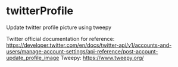 # twitterProfile
Update twitter profile picture using tweepy


Twitter official documentation for reference: https://developer.twitter.com/en/docs/twitter-api/v1/accounts-and-users/manage-account-settings/api-reference/post-account-update_profile_image
Tweepy: https://www.tweepy.org/
